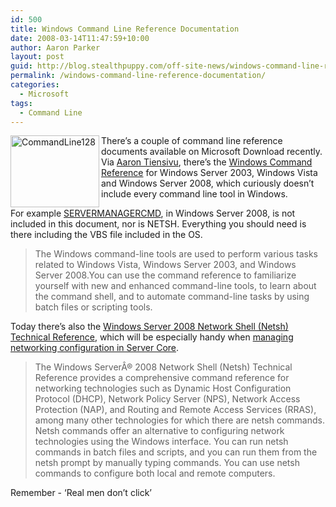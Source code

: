 ```yaml
---
id: 500
title: Windows Command Line Reference Documentation
date: 2008-03-14T11:47:59+10:00
author: Aaron Parker
layout: post
guid: http://blog.stealthpuppy.com/off-site-news/windows-command-line-reference-documentation
permalink: /windows-command-line-reference-documentation/
categories:
  - Microsoft
tags:
  - Command Line
---
```

<img border="0" alt="CommandLine128" align="left" src="http://stealthpuppy.com/wp-content/uploads/2008/03/commandline128.png" width="142" height="115" /> There&#8217;s a couple of command line reference documents available on Microsoft Download recently. Via [Aaron Tiensivu](http://blog.tiensivu.com/aaron/archives/1522-Windows-Command-Reference-updated-for-Vista-and-Server-2008.html), there&#8217;s the [Windows Command Reference](http://www.microsoft.com/downloads/details.aspx?familyid=5fb255ff-72da-4b08-a504-1b10266cf72a&displaylang=en) for Windows Server 2003, Windows Vista and Windows Server 2008, which curiously doesn&#8217;t include every command line tool in Windows.

For example [SERVERMANAGERCMD](http://stealthpuppy.com/windows/server-managers-power-is-in-the-command-line), in Windows Server 2008, is not included in this document, nor is NETSH. Everything you should need is there including the VBS file included in the OS.

> The Windows command-line tools are used to perform various tasks related to Windows Vista, Windows Server 2003, and Windows Server 2008.You can use the command reference to familiarize yourself with new and enhanced command-line tools, to learn about the command shell, and to automate command-line tasks by using batch files or scripting tools.

Today there&#8217;s also the [Windows Server 2008 Network Shell (Netsh) Technical Reference](http://www.microsoft.com/downloads/details.aspx?FamilyID=f41878de-2ee7-4718-8499-2ef336db3df5&DisplayLang=en), which will be especially handy when [managing networking configuration in Server Core](http://blogs.dirteam.com/blogs/sanderberkouwer/archive/2008/01/25/windows-server-core-ip-configuration-part-1.aspx).

> The Windows ServerÂ® 2008 Network Shell (Netsh) Technical Reference provides a comprehensive command reference for networking technologies such as Dynamic Host Configuration Protocol (DHCP), Network Policy Server (NPS), Network Access Protection (NAP), and Routing and Remote Access Services (RRAS), among many other technologies for which there are netsh commands. Netsh commands offer an alternative to configuring network technologies using the Windows interface. You can run netsh commands in batch files and scripts, and you can run them from the netsh prompt by manually typing commands. You can use netsh commands to configure both local and remote computers.

Remember - &#8216;Real men don&#8217;t click&#8217;